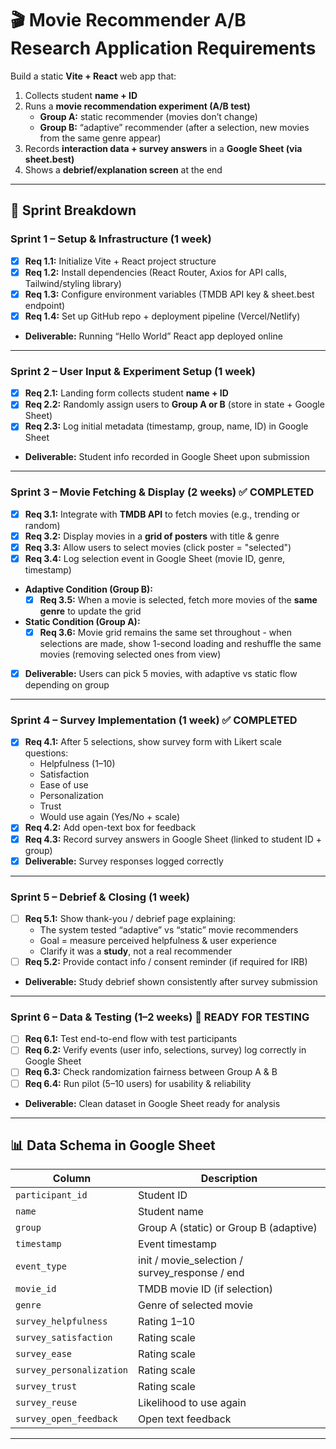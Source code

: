 # 🎬 Movie Recommender A/B Research Application Requirements


Build a static **Vite + React** web app that:  
1. Collects student **name + ID**  
2. Runs a **movie recommendation experiment (A/B test)**  
   - **Group A:** static recommender (movies don’t change)  
   - **Group B:** “adaptive” recommender (after a selection, new movies from the same genre appear)  
3. Records **interaction data + survey answers** in a **Google Sheet (via sheet.best)**  
4. Shows a **debrief/explanation screen** at the end  

---

## 🚀 Sprint Breakdown

### Sprint 1 – Setup & Infrastructure (1 week)
- [x] **Req 1.1:** Initialize Vite + React project structure  
- [x] **Req 1.2:** Install dependencies (React Router, Axios for API calls, Tailwind/styling library)  
- [x] **Req 1.3:** Configure environment variables (TMDB API key & sheet.best endpoint)  
- [x] **Req 1.4:** Set up GitHub repo + deployment pipeline (Vercel/Netlify)  
- **Deliverable:** Running “Hello World” React app deployed online  

---

### Sprint 2 – User Input & Experiment Setup (1 week)
- [x] **Req 2.1:** Landing form collects student **name + ID**  
- [x] **Req 2.2:** Randomly assign users to **Group A or B** (store in state + Google Sheet)  
- [x] **Req 2.3:** Log initial metadata (timestamp, group, name, ID) in Google Sheet  
- **Deliverable:** Student info recorded in Google Sheet upon submission  

---

### Sprint 3 – Movie Fetching & Display (2 weeks) ✅ COMPLETED
- [x] **Req 3.1:** Integrate with **TMDB API** to fetch movies (e.g., trending or random)  
- [x] **Req 3.2:** Display movies in a **grid of posters** with title & genre  
- [x] **Req 3.3:** Allow users to select movies (click poster = "selected")  
- [x] **Req 3.4:** Log selection event in Google Sheet (movie ID, genre, timestamp)  

- **Adaptive Condition (Group B):**  
  - [x] **Req 3.5:** When a movie is selected, fetch more movies of the **same genre** to update the grid  

- **Static Condition (Group A):**  
  - [x] **Req 3.6:** Movie grid remains the same set throughout - when selections are made, show 1-second loading and reshuffle the same movies (removing selected ones from view)  

- [x] **Deliverable:** Users can pick 5 movies, with adaptive vs static flow depending on group  

---

### Sprint 4 – Survey Implementation (1 week) ✅ COMPLETED
- [x] **Req 4.1:** After 5 selections, show survey form with Likert scale questions:  
  - Helpfulness (1–10)  
  - Satisfaction  
  - Ease of use  
  - Personalization  
  - Trust  
  - Would use again (Yes/No + scale)  
- [x] **Req 4.2:** Add open-text box for feedback  
- [x] **Req 4.3:** Record survey answers in Google Sheet (linked to student ID + group)  
- [x] **Deliverable:** Survey responses logged correctly  

---

### Sprint 5 – Debrief & Closing (1 week)
- [ ] **Req 5.1:** Show thank-you / debrief page explaining:  
  - The system tested “adaptive” vs “static” movie recommenders  
  - Goal = measure perceived helpfulness & user experience  
  - Clarify it was a **study**, not a real recommender  
- [ ] **Req 5.2:** Provide contact info / consent reminder (if required for IRB)  
- **Deliverable:** Study debrief shown consistently after survey submission  

---

### Sprint 6 – Data & Testing (1–2 weeks) 🚀 READY FOR TESTING
- [ ] **Req 6.1:** Test end-to-end flow with test participants  
- [ ] **Req 6.2:** Verify events (user info, selections, survey) log correctly in Google Sheet  
- [ ] **Req 6.3:** Check randomization fairness between Group A & B  
- [ ] **Req 6.4:** Run pilot (5–10 users) for usability & reliability  
- **Deliverable:** Clean dataset in Google Sheet ready for analysis  

---

## 📊 Data Schema in Google Sheet
| Column                | Description |
|------------------------|-------------|
| `participant_id`       | Student ID |
| `name`                 | Student name |
| `group`                | Group A (static) or Group B (adaptive) |
| `timestamp`            | Event timestamp |
| `event_type`           | init / movie_selection / survey_response / end |
| `movie_id`             | TMDB movie ID (if selection) |
| `genre`                | Genre of selected movie |
| `survey_helpfulness`   | Rating 1–10 |
| `survey_satisfaction`  | Rating scale |
| `survey_ease`          | Rating scale |
| `survey_personalization` | Rating scale |
| `survey_trust`         | Rating scale |
| `survey_reuse`         | Likelihood to use again |
| `survey_open_feedback` | Open text feedback |

---
